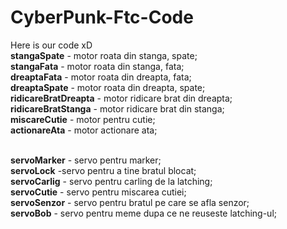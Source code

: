 # CyberPunk-Ftc-Code </br>
Here is our code xD </br>
**stangaSpate** - motor roata din stanga, spate; </br>
**stangaFata** - motor roata din stanga, fata; </br>
**dreaptaFata** - motor roata din dreapta, fata; </br>
**dreaptaSpate** - motor roata din dreapta, spate; </br>
**ridicareBratDreapta** - motor ridicare brat din dreapta; </br>
**ridicareBratStanga** - motor ridicare brat din stanga; </br>
**miscareCutie** - motor pentru cutie; </br>
**actionareAta** - motor actionare ata; </br> </br>

**servoMarker** - servo pentru marker; </br>
**servoLock** -servo pentru a tine bratul blocat; </br>
**servoCarlig** - servo pentru carling de la latching; </br>
**servoCutie** - servo pentru miscarea cutiei; </br>
**servoSenzor** - servo pentru bratul pe care se afla senzor; </br>
**servoBob** - servo pentru meme dupa ce ne reuseste latching-ul; </br>
